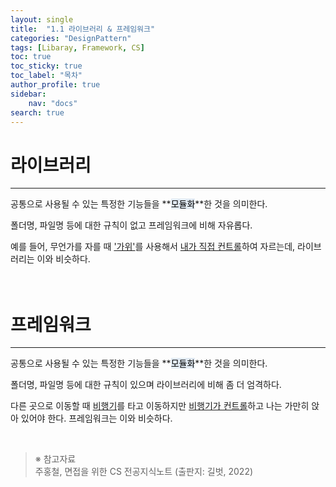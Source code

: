 ```yaml
---
layout: single
title:  "1.1 라이브러리 & 프레임워크"
categories: "DesignPattern" 
tags: [Libaray, Framework, CS]
toc: true
toc_sticky: true
toc_label: "목차"
author_profile: true
sidebar:
    nav: "docs"
search: true
---
```


# 라이브러리
<hr/>

공통으로 사용될 수 있는 특정한 기능들을 **<mark style='background-color: #E1EAF3'>모듈화</mark>**한 것을 의미한다.

폴더명, 파일명 등에 대한 규칙이 없고 프레임워크에 비해 자유롭다.

예를 들어, 무언가를 자를 때 <u>'가위'</u>를 사용해서 <u>내가 직접 컨트롤</u>하여 자르는데, 라이브러리는 이와 비슷하다.
<br/><br/><br/>

# 프레임워크
<hr/>

공통으로 사용될 수 있는 특정한 기능들을 **<mark style='background-color: #E1EAF3'>모듈화</mark>**한 것을 의미한다.

폴더명, 파일명 등에 대한 규칙이 있으며 라이브러리에 비해 좀 더 엄격하다.

다른 곳으로 이동할 때 <u>비행기</u>를 타고 이동하지만 <u>비행기가 컨트롤</u>하고 나는 가만히 앉아 있어야 한다. 프레임워크는 이와 비슷하다.

<br/>

> ※ 참고자료<br/>
> 주홍철, 면접을 위한 CS 전공지식노트 (출판지: 길벗, 2022)